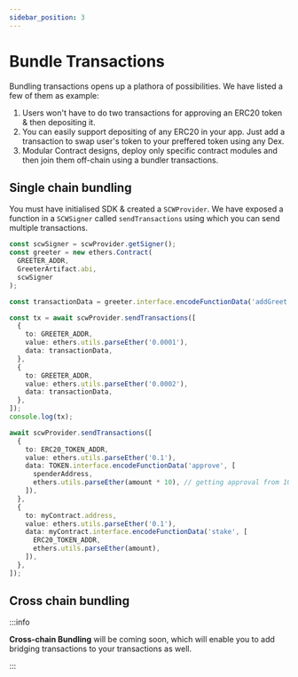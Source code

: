 ```yaml
---
sidebar_position: 3
---
```


# Bundle Transactions

Bundling transactions opens up a plathora of possibilities. We have listed a few of them as example:

1. Users won't have to do two transactions for approving an ERC20 token & then depositing it.
2. You can easily support depositing of any ERC20 in your app. Just add a transaction to swap user's token to your preffered token using any Dex.
3. Modular Contract designs, deploy only specific contract modules and then join them off-chain using a bundler transactions.

## Single chain bundling

You must have initialised SDK & created a `SCWProvider`. We have exposed a function in a `SCWSigner` called `sendTransactions` using which you can send multiple transactions.

```typescript
const scwSigner = scwProvider.getSigner();
const greeter = new ethers.Contract(
  GREETER_ADDR,
  GreeterArtifact.abi,
  scwSigner
);

const transactionData = greeter.interface.encodeFunctionData('addGreet');

const tx = await scwProvider.sendTransactions([
  {
    to: GREETER_ADDR,
    value: ethers.utils.parseEther('0.0001'),
    data: transactionData,
  },
  {
    to: GREETER_ADDR,
    value: ethers.utils.parseEther('0.0002'),
    data: transactionData,
  },
]);
console.log(tx);
```

```typescript title="Getting approval for ERC20 token & depositing together"
await scwProvider.sendTransactions([
  {
    to: ERC20_TOKEN_ADDR,
    value: ethers.utils.parseEther('0.1'),
    data: TOKEN.interface.encodeFunctionData('approve', [
      spenderAddress,
      ethers.utils.parseEther(amount * 10), // getting approval from 10 times the amount to be spent
    ]),
  },
  {
    to: myContract.address,
    value: ethers.utils.parseEther('0.1'),
    data: myContract.interface.encodeFunctionData('stake', [
      ERC20_TOKEN_ADDR,
      ethers.utils.parseEther(amount),
    ]),
  },
]);
```

## Cross chain bundling

:::info

**Cross-chain Bundling** will be coming soon, which will enable you to add bridging transactions to your transactions as well.

:::

